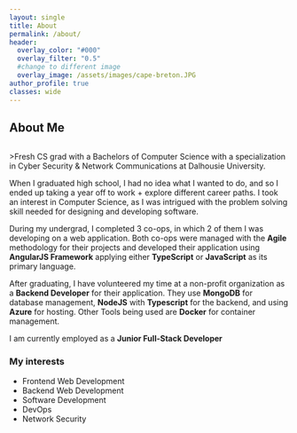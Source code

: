 ```yaml
---
layout: single
title: About
permalink: /about/
header:
  overlay_color: "#000"
  overlay_filter: "0.5"
  #change to different image
  overlay_image: /assets/images/cape-breton.JPG
author_profile: true
classes: wide
---
```


## About Me

<figure style="width: 30%; " class="align-right">
  <img src="{{ site.url }}{{ baseurl }}/assets/images/sunset.JPG" alt="">
</figure>
>Fresh CS grad with a Bachelors of Computer Science with a specialization in Cyber Security & Network Communications at Dalhousie University.

When I graduated high school, I had no idea what I wanted to do, and so I ended up taking a year off to work + explore different career paths. I took an interest in Computer Science, as I was intrigued with the problem solving skill needed for designing and developing software.

During my undergrad, I completed 3 co-ops, in which 2 of them I was developing on a web application. Both co-ops were managed with the **Agile** methodology for their projects and developed their application using **AngularJS Framework** applying either **TypeScript** or **JavaScript** as its primary language.

After graduating, I have volunteered my time at a non-profit organization as a **Backend Developer** for their application. They use **MongoDB** for database management, **NodeJS** with **Typescript** for the backend, and using **Azure** for hosting. Other Tools being used are **Docker** for container management.

I am currently employed as a **Junior Full-Stack Developer**
### My interests

- Frontend Web Development
- Backend Web Development
- Software Development
- DevOps
- Network Security
